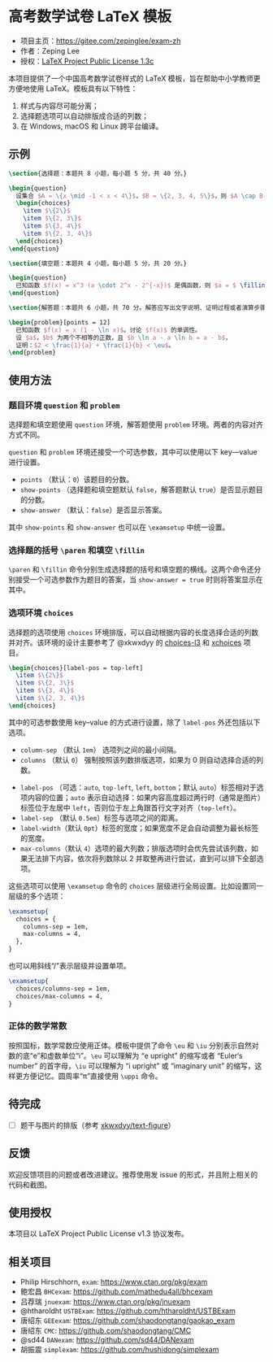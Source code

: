 # 高考数学试卷 LaTeX 模板

- 项目主页：<https://gitee.com/zepinglee/exam-zh>
- 作者：Zeping Lee
- 授权：[LaTeX Project Public License 1.3c](https://www.latex-project.org/lppl.txt)


本项目提供了一个中国高考数学试卷样式的 LaTeX 模板，旨在帮助中小学教师更方便地使用 LaTeX。模板具有以下特性：

1. 样式与内容尽可能分离；
2. 选择题选项可以自动排版成合适的列数；
3. 在 Windows, macOS 和 Linux 跨平台编译。

## 示例

```latex
\section{选择题：本题共 8 小题，每小题 5 分，共 40 分。}

\begin{question}
  设集合 $A = \{x \mid -1 < x < 4\}$，$B = \{2, 3, 4, 5\}$，则 $A \cap B = $ \paren
  \begin{choices}
    \item $\{2\}$
    \item $\{2, 3\}$
    \item $\{3, 4\}$
    \item $\{2, 3, 4\}$
  \end{choices}
\end{question}

\section{填空题：本题共 4 小题，每小题 5 分，共 20 分。}

\begin{question}
  已知函数 $f(x) = x^3 (a \cdot 2^x - 2^{-x})$ 是偶函数，则 $a = $ \fillin 。
\end{question}

\section{解答题：本题共 6 小题，共 70 分。解答应写出文字说明、证明过程或者演算步骤。}

\begin{problem}[points = 12]
  已知函数 $f(x) = x (1 - \ln x)$。讨论 $f(x)$ 的单调性。
  设 $a$，$b$ 为两个不相等的正数，且 $b \ln a - a \ln b = a - b$，
  证明：$2 < \frac{1}{a} + \frac{1}{b} < \eu$。
\end{problem}
```


## 使用方法

### 题目环境 `question` 和 `problem`

选择题和填空题使用 `question` 环境，解答题使用 `problem` 环境。两者的内容对齐方式不同。

`question` 和 `problem` 环境还接受一个可选参数，其中可以使用以下 key—value 进行设置。

- `points` （默认：`0`）该题目的分数。
- `show-points` （选择题和填空题默认 `false`，解答题默认 `true`）是否显示题目的分数。
- `show-answer` （默认：`false`）是否显示答案。

其中 `show-points` 和 `show-answer` 也可以在 `\examsetup` 中统一设置。


### 选择题的括号 `\paren` 和填空 `\fillin`

`\paren` 和 `\fillin` 命令分别生成选择题的括号和填空题的横线。这两个命令还分别接受一个可选参数作为题目的答案，当 `show-answer = true` 时则将答案显示在其中。



### 选项环境 `choices`

选择题的选项使用 `choices` 环境排版，可以自动根据内容的长度选择合适的列数并对齐。该环境的设计主要参考了 @xkwxdyy 的 [choices-l3](https://gitee.com/xkwxdyy/choices-l3) 和 [xchoices](https://gitee.com/xkwxdyy/xchoices) 项目。
```latex
\begin{choices}[label-pos = top-left]
  \item $\{2\}$
  \item $\{2, 3\}$
  \item $\{3, 4\}$
  \item $\{2, 3, 4\}$
\end{choices}
```
其中的可选参数使用 key–value 的方式进行设置，除了 `label-pos` 外还包括以下选项。
- `column-sep` （默认 `1em`） 选项列之间的最小间隔。
- `columns`    （默认 `0`）   强制按照该列数排版选项，如果为 0 则自动选择合适的列数。
<!-- - `label-align`（可选：`left`, `center`, `right`；默认 `right`）标签内容的对齐方式。 -->
- `label-pos`  （可选：`auto`, `top-left`, `left`, `bottom`；默认 `auto`）标签相对于选项内容的位置；`auto` 表示自动选择：如果内容高度超过两行时（通常是图片）标签位于左居中 `left`，否则位于左上角跟首行文字对齐（`top-left`）。
- `label-sep`  （默认 `0.5em`）标签与选项之间的距离。
- `label-width`（默认 `0pt`）标签的宽度；如果宽度不足会自动调整为最长标签的宽度。
- `max-columns`（默认 `4`）选项的最大列数；排版选项时会优先尝试该列数，如果无法排下内容，依次将列数除以 2 并取整再进行尝试，直到可以排下全部选项。

这些选项可以使用 `\examsetup` 命令的 `choices` 层级进行全局设置。比如设置同一层级的多个选项：
```latex
\examsetup{
  choices = {
    columns-sep = 1em,
    max-columns = 4,
  },
}
```
也可以用斜线“/”表示层级并设置单项。
```latex
\examsetup{
  choices/columns-sep = 1em,
  choices/max-columns = 4,
}
```



### 正体的数学常数

按照国标，数学常数应使用正体。模板中提供了命令 `\eu` 和 `\iu` 分别表示自然对数的底“e”和虚数单位“i”。`\eu` 可以理解为 “e upright” 的缩写或者 “Euler‘s number” 的首字母，`\iu` 可以理解为 “i upright” 或 “imaginary unit” 的缩写，这样更方便记忆。圆周率“π”直接使用 `\uppi` 命令。



## 待完成

- [ ] 题干与图片的排版（参考 [xkwxdyy/text-figure](https://gitee.com/xkwxdyy/text-figure)）



## 反馈

欢迎反馈项目的问题或者改进建议。推荐使用发 issue 的形式，并且附上相关的代码和截图。



## 使用授权

本项目以 LaTeX Project Public License v1.3 协议发布。




## 相关项目

- Philip Hirschhorn, `exam`: <https://www.ctan.org/pkg/exam>
- 鲍宏昌 `BHCexam`: <https://github.com/mathedu4all/bhcexam>
- 吕荐瑞 `jnuexam`: <https://www.ctan.org/pkg/jnuexam>
- @htharoldht `USTBExam`: <https://github.com/htharoldht/USTBExam>
- 唐绍东 `GEEexam`: <https://github.com/shaodongtang/gaokao_exam>
- 唐绍东 `CMC`: <https://github.com/shaodongtang/CMC>
- @sd44 `DANexam`: <https://github.com/sd44/DANexam>
- 胡振震 `simplexam`: <https://github.com/hushidong/simplexam>
